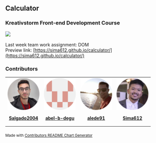 ## Calculator
### Kreativstorm Front-end Development Course
<img src="https://ci3.googleusercontent.com/mail-sig/AIorK4yIHFeEZXtK6rMLmukyB-1Inhds_yFBJmNtKaGnu0XMHjLcHaBaNLsWQR18Ib7Eae2_Nrom_os" width="15%">

Last week team work assignment: DOM<br>
Preview link: [https://sima612.github.io/calculator/](https://sima612.github.io/calculator/)

### Contributors
<!-- contributors -->
<table>
	<tr>
       <td align="center">
            <a href="https://github.com/Salgado2004">
                <img src="contributors/salgado2004.png" width="100px;" alt="Salgado2004" />
                <p><strong>Salgado2004</strong></p>
            </a>
        </td>
       <td align="center">
            <a href="https://github.com/abel-b-degu">
                <img src="contributors/abel_b_degu.png" width="100px;" alt="abel-b-degu" />
                <p><strong>abel-b-degu</strong></p>
            </a>
        </td>
       <td align="center">
            <a href="https://github.com/alede91">
                <img src="contributors/alede91.png" width="100px;" alt="alede91" />
                <p><strong>alede91</strong></p>
            </a>
        </td>
       <td align="center">
            <a href="https://github.com/Sima612">
                <img src="contributors/sima612.png" width="100px;" alt="Sima612" />
                <p><strong>Sima612</strong></p>
            </a>
        </td>
	</tr>
</table>
<sub>Made with <a href='https://github.com/marketplace/actions/contributors-readme-chart-generator'>Contributors README Chart Generator</a></sub>
<!-- /contributors -->
